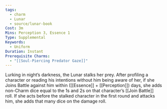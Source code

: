 ```yaml
---
tags:
  - charm
  - Lunar
  - source/lunar-book
Cost: 3m
Mins: Perception 3, Essence 1
Type: Supplemental
Keywords:
  - Uniform
Duration: Instant
Prerequisite Charms:
  - "[[Soul-Piercing Predator Gaze]]"
---
```

Lurking in night’s darkness, the Lunar stalks her prey. After profiling a character or reading his intentions without him being aware of her, if she Joins Battle against him within ([[Essence]] + [[Perception]]) days, she adds non-Charm dice equal to the 1s and 2s on that character’s [[Join Battle]] roll. If she acts before the stalked character in the first round and attacks him, she adds that many dice on the damage roll.